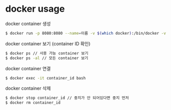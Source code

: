 # docker usage

docker container 생성

```bash
$ docker run -p 8080:8080 --name=이름 -v $(which docker):/bin/docker -v /var/run/docker.sock:/var/run/docker.sock -v 로컬안에연결할path:복사해놓을path:rw --env-file 환경변수저장파일path -d 가져올이미지
```



docker container 	보기 (container ID 확인)

```bash
$ docker ps // 사용 가능 container 보기
$ docker ps -al // 모든 container 보기
```



docker container 연결

```bash
$ docker exec -it container_id bash
```



docker container 	삭제

```bash
$ docker stop container_id // 중지가 안 되어있다면 중지 먼저
$ docker rm container_id
```

